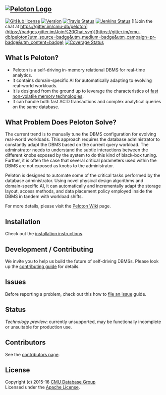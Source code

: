 <a href="http://pelotondb.org/"><img src="http://db.cs.cmu.edu/wordpress/wp-content/uploads/2016/07/peloton.jpg" alt="Peloton Logo"></a>
-----------------
[![GitHub license](https://img.shields.io/badge/license-apache-green.svg?style=flat)](https://www.apache.org/licenses/LICENSE-2.0)
[![Version](https://img.shields.io/badge/version-0.0.3-red.svg)](http://pelotondb.org/)
[![Travis Status](https://travis-ci.org/cmu-db/peloton.svg?branch=master)](https://travis-ci.org/cmu-db/peloton)
[![Jenkins Status](http://jenkins.db.cs.cmu.edu:8080/job/Peloton/badge/icon)](http://jenkins.db.cs.cmu.edu:8080/job/Peloton/)
[![Join the chat at https://gitter.im/cmu-db/peloton](https://badges.gitter.im/Join%20Chat.svg)](https://gitter.im/cmu-db/peloton?utm_source=badge&utm_medium=badge&utm_campaign=pr-badge&utm_content=badge)
[![Coverage Status](https://coveralls.io/repos/github/cmu-db/peloton/badge.svg?branch=master)](https://coveralls.io/github/cmu-db/peloton?branch=master)

## What Is Peloton?

* Peloton is a self-driving in-memory relational DBMS for real-time analytics. 
* It contains domain-specific AI for automatically adapting to evolving real-world workloads. 
* It is designed from the ground up to leverage the characteristics of <a href="https://www.engadget.com/2015/07/28/intel-3d-memory-1000-times-faster/">fast non-volatile memory technologies</a>.
* It can handle both fast ACID transactions and complex analytical queries on the same database. 

## What Problem Does Peloton Solve?

The current trend is to manually tune the DBMS configuration for evolving real-world workloads. This approach requires the database administrator to constantly adapt the DBMS based on the current query workload. The adminstrator needs to understand the subtle interactions between the different knobs exposed by the system to do this kind of black-box tuning. Further, it is often the case that several critical parameters used within the DBMS are not exposed as knobs to the administrator.

Peloton is designed to automate some of the critical tasks performed by the database administrator. Using novel physical design algorithms and domain-specific AI, it can automatically and incrementally adapt the storage layout, access methods, and data placement policy employed inside the DBMS in tandem with workload shifts. 

For more details, please visit the [Peloton Wiki](https://github.com/cmu-db/peloton/wiki "Peloton Wiki") page.

## Installation

Check out the [installation instructions](https://github.com/cmu-db/peloton/wiki/Installation).

## Development / Contributing

We invite you to help us build the future of self-driving DBMSs. Please look up the [contributing guide](https://github.com/cmu-db/peloton/blob/master/CONTRIBUTING.md#development) for details.

## Issues

Before reporting a problem, check out this how to [file an issue](https://github.com/cmu-db/peloton/blob/master/CONTRIBUTING.md#file-an-issue) guide.

## Status

_Technology preview_: currently unsupported, may be functionally incomplete or unsuitable for production use.

## Contributors

See the [contributors page](https://github.com/cmu-db/peloton/graphs/contributors).

## License

Copyright (c) 2015-16 [CMU Database Group](http://db.cs.cmu.edu/)  
Licensed under the [Apache License](LICENSE).

